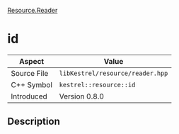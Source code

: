 [Resource.Reader](index)
# id
| Aspect | Value |
| --- | --- |
| Source File | `libKestrel/resource/reader.hpp` |
| C++ Symbol | `kestrel::resource::id` |
| Introduced | Version 0.8.0 |
## Description

